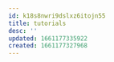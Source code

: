 ```yaml
---
id: k18s8nwri9dslxz6itojn55
title: tutorials
desc: ''
updated: 1661177335922
created: 1661177327968
---
```

